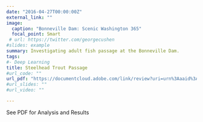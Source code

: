 ```yaml
---
date: "2016-04-27T00:00:00Z"
external_link: ""
image:
  caption: "Bonneville Dam: Scenic Washington 365"
  focal_point: Smart
 # url: https://twitter.com/georgecushen
#slides: example
summary: Investigating adult fish passage at the Bonneville Dam.
tags:
#- Deep Learning
title: Steelhead Trout Passage
#url_code: ""
url_pdf: "https://documentcloud.adobe.com/link/review?uri=urn%3Aaaid%3Ascds%3AUS%3Aeb27c131-2a35-4906-b590-1cab820b76d4"
#url_slides: ""
#url_video: ""

---
```


See PDF for Analysis and Results

